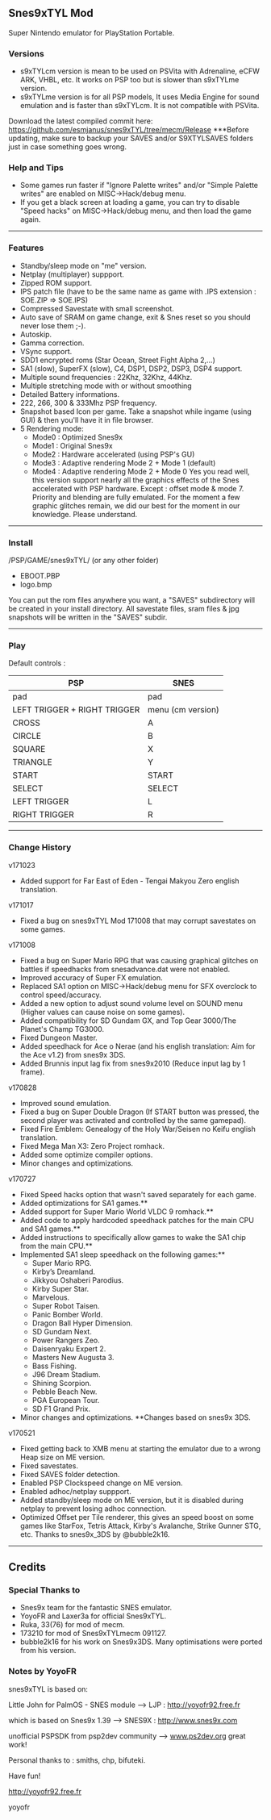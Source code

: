 ## Snes9xTYL Mod

Super Nintendo emulator for PlayStation Portable.

### Versions

- s9xTYLcm version is mean to be used on PSVita with Adrenaline, eCFW ARK, VHBL, etc. It works on PSP too but is slower than s9xTYLme version.
- s9xTYLme version is for all PSP models, It uses Media Engine for sound emulation and is faster than s9xTYLcm. It is not compatible with PSVita.

Download the latest compiled commit here: https://github.com/esmjanus/snes9xTYL/tree/mecm/Release
***Before updating, make sure to backup your SAVES and/or S9XTYLSAVES folders just in case something goes wrong.

### Help and Tips

- Some games run faster if "Ignore Palette writes" and/or "Simple Palette writes" are enabled on MISC->Hack/debug menu.
- If you get a black screen at loading a game, you can try to disable "Speed hacks" on MISC->Hack/debug menu, and then load the game again.

-------------------------------------------------------------------------------------------------------

### Features

- Standby/sleep mode on "me" version.
- Netplay (multiplayer) suppport.
- Zipped ROM support.
- IPS patch file (have to be the same name as game with .IPS extension : SOE.ZIP => SOE.IPS)
- Compressed Savestate with small screenshot.
- Auto save of SRAM on game change, exit & Snes reset so you should never lose them ;-).
- Autoskip.
- Gamma correction.
- VSync support.
- SDD1 encrypted roms (Star Ocean, Street Fight Alpha 2,...)
- SA1 (slow), SuperFX (slow), C4, DSP1, DSP2, DSP3, DSP4 support.
- Multiple sound frequencies : 22Khz, 32Khz, 44Khz.
- Multiple stretching mode with or without smoothing
- Detailed Battery informations.
- 222, 266, 300 & 333Mhz PSP frequency.
- Snapshot based Icon per game. Take a snapshot while ingame (using GUI) & then you'll have it in file browser.
- 5 Rendering mode:
	- Mode0 : Optimized Snes9x
	- Mode1 : Original Snes9x 
	- Mode2 : Hardware accelerated (using PSP's GU)
	- Mode3 : Adaptive rendering Mode 2 + Mode 1 (default)
	- Mode4 : Adaptive rendering Mode 2 + Mode 0
Yes you read well, this version support nearly all the graphics effects of the Snes accelerated with PSP hardware.
Except : offset mode & mode 7. Priority and blending are fully emulated.
For the moment a few graphic glitches remain, we did our best for the moment in our knowledge. Please understand.

-------------------------------------------------------------------------------------------------------

### Install

/PSP/GAME/snes9xTYL/ (or any other folder)
+ EBOOT.PBP
+ logo.bmp           

You can put the rom files anywhere you want, a "SAVES" subdirectory will be created in your install directory.
All savestate files, sram files & jpg snapshots will be written in the "SAVES" subdir.

-------------------------------------------------------------------------------------------------------

### Play

Default controls :

PSP								|SNES		
|-------------------------------|-------------------|
|pad							|pad				|
|LEFT TRIGGER + RIGHT TRIGGER	|menu (cm version)	|
|CROSS							|A					|
|CIRCLE							|B					|
|SQUARE							|X					|
|TRIANGLE						|Y					|
|START							|START				|
|SELECT							|SELECT				|
|LEFT TRIGGER					|L					|
|RIGHT TRIGGER					|R					|

-------------------------------------------------------------------------------------------------------

### Change History

v171023
- Added support for Far East of Eden - Tengai Makyou Zero english translation.

v171017
- Fixed a bug on snes9xTYL Mod 171008 that may corrupt savestates on some games.

v171008
- Fixed a bug on Super Mario RPG that was causing graphical glitches on battles if speedhacks from snesadvance.dat were not enabled.
- Improved accuracy of Super FX emulation.
- Replaced SA1 option on MISC->Hack/debug menu for SFX overclock to control speed/accuracy.
- Added a new option to adjust sound volume level on SOUND menu (Higher values can cause noise on some games).
- Added compatibility for SD Gundam GX, and Top Gear 3000/The Planet's Champ TG3000.
- Fixed Dungeon Master.
- Added speedhack for Ace o Nerae (and his english translation: Aim for the Ace v1.2) from snes9x 3DS.
- Added Brunnis input lag fix from snes9x2010 (Reduce input lag by 1 frame).

v170828
- Improved sound emulation.
- Fixed a bug on Super Double Dragon (If START button was pressed, the second player was activated and controlled by the same gamepad).
- Fixed Fire Emblem: Genealogy of the Holy War/Seisen no Keifu english translation.
- Fixed Mega Man X3: Zero Project romhack.
- Added some optimize compiler options.
- Minor changes and optimizations.

v170727
- Fixed Speed hacks option that wasn't saved separately for each game.
- Added optimizations for SA1 games.**
- Added support for Super Mario World VLDC 9 romhack.**
- Added code to apply hardcoded speedhack patches for the main CPU and SA1 games.**
- Added instructions to specifically allow games to wake the SA1 chip from the main CPU.**
- Implemented SA1 sleep speedhack on the following games:**
	- Super Mario RPG.
	- Kirby’s Dreamland.
	- Jikkyou Oshaberi Parodius.
	- Kirby Super Star.
	- Marvelous.
	- Super Robot Taisen.
	- Panic Bomber World.
	- Dragon Ball Hyper Dimension.
	- SD Gundam Next.
	- Power Rangers Zeo.
	- Daisenryaku Expert 2.
	- Masters New Augusta 3.
	- Bass Fishing.
	- J96 Dream Stadium.
	- Shining Scorpion.
	- Pebble Beach New.
	- PGA European Tour.
	- SD F1 Grand Prix.
- Minor changes and optimizations.
**Changes based on snes9x 3DS.

v170521
- Fixed getting back to XMB menu at starting the emulator due to a wrong Heap size on ME version.
- Fixed savestates.
- Fixed SAVES folder detection.
- Enabled PSP Clockspeed change on ME version.
- Enabled adhoc/netplay suppport.
- Added standby/sleep mode on ME version, but it is disabled during netplay to prevent losing adhoc connection.
- Optimized Offset per Tile renderer, this gives an speed boost on some games like StarFox, Tetris Attack, Kirby's Avalanche, Strike Gunner STG, etc. Thanks to snes9x_3DS by @bubble2k16.

-------------------------------------------------------------------------------------------------------

## Credits

### Special Thanks to
- Snes9x team for the fantastic SNES emulator.
- YoyoFR and Laxer3a for official Snes9xTYL.
- Ruka, 33(76) for mod of mecm.
- 173210 for mod of Snes9xTYLmecm 091127.
- bubble2k16 for his work on Snes9x3DS. Many optimisations were ported from his version.

### Notes by YoyoFR

snes9xTYL is based on:

Little John for PalmOS - SNES module
--> LJP : http://yoyofr92.free.fr

which is based on Snes9x 1.39
--> SNES9X : http://www.snes9x.com

unofficial PSPSDK from psp2dev community
--> www.ps2dev.org
great work!

Personal thanks to : smiths, chp, bifuteki.

Have fun!

http://yoyofr92.free.fr

yoyofr
